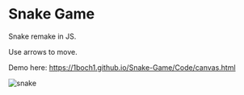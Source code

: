 # Snake Game

Snake remake in JS.

Use arrows to move.

Demo here: https://1boch1.github.io/Snake-Game/Code/canvas.html


![snake](https://user-images.githubusercontent.com/69087218/109805961-60d26480-7c24-11eb-840d-bd6ca398da8c.png)


